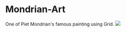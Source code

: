 # Mondrian-Art
One of Piet Mondrian's famous painting using Grid.
<img src="./more/Pasted Graphic.jpeg">
